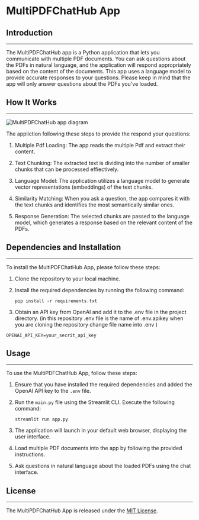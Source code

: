 
# MultiPDFChatHub App

## Introduction
------------
The MultiPDFChatHub app is a Python application that lets you communicate with multiple PDF documents. You can ask questions about the PDFs in natural language, and the application will respond appropriately based on the content of the documents. This app uses a language model to provide accurate responses to your questions. Please keep in mind that the app will only answer questions about the PDFs you've loaded.


## How It Works
------------

![MultiPDFChatHub app diagram](https://github.com/Kamal934/Chat-wth-Multiple-PDF/assets/110932441/1779ca38-2a1b-40a1-aa42-fbd761e4ae08)


The appliction following these steps to provide the respond your questions:

1. Multiple Pdf Loading: The app reads the multiple Pdf and extract their content.

2. Text Chunking: The extracted text is dividing into the number of smaller chunks that can be  processed effiectively.

3.  Language Model: The application utilizes a language model to generate vector representations (embeddings) of the text chunks.

4. Similarity Matching: When you ask a question, the app compares it with the text chunks and identifies the most semantically similar ones.

5. Response Generation: The selected chunks are passed to the language model, which generates a response based on the relevant content of the PDFs.

## Dependencies and Installation
----------------------------
To install the MultiPDFChatHub App, please follow these steps:

1. Clone the repository to your local machine.

2. Install the required dependencies by running the following command:
   ```
   pip install -r requirements.txt
   ```

3. Obtain an API key from OpenAI and add it to the .env file in the project directory. (in this repository .env file is the name of .env.apikey when you are cloning  the repository change file name into .env )
```commandline
OPENAI_API_KEY=your_secrit_api_key
```

## Usage
-----
To use the MultiPDFChatHub App, follow these steps:

1. Ensure that you have installed the required dependencies and added the OpenAI API key to the `.env` file.

2. Run the `main.py` file using the Streamlit CLI. Execute the following command:
   ```
   streamlit run app.py
   ```

3. The application will launch in your default web browser, displaying the user interface.

4. Load multiple PDF documents into the app by following the provided instructions.

5. Ask questions in natural language about the loaded PDFs using the chat interface.


## License
-------
The MultiPDFChatHub App is released under the [MIT License](https://opensource.org/licenses/MIT).

